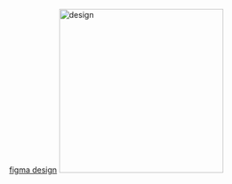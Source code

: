 [figma design](https://www.figma.com/design/8Hv1xZc0c7CWDYjsimNHXc/Untitled?node-id=6-17&t=UxKbkKat588ihiwI-1)
<img width="295" alt="design" src="https://github.com/user-attachments/assets/48b125ed-a2e0-41df-9bc9-4923f52431ce">
